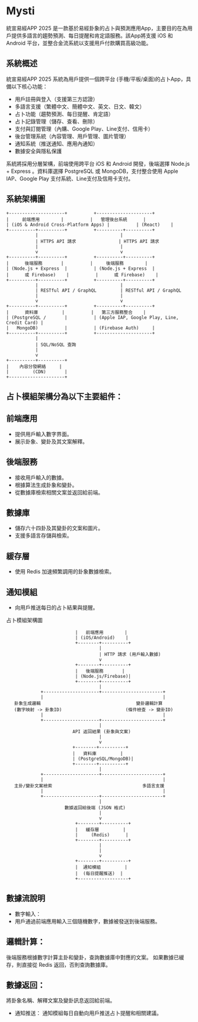 # Mysti
統宣易經APP 2025 是一款基於易經卦象的占卜與預測應用App，主要目的在為用戶提供多語言的趨勢預測、每日提醒和肯定語服務。該App將支援 iOS 和 Android 平台，並整合金流系統以支援用戶付款購買高級功能。

## 系統概述
統宣易經APP 2025 系統為用戶提供一個跨平台 (手機/平板/桌面)的占卜App，具備以下核心功能：
* 用戶註冊與登入（支援第三方認證）
* 多語言支援（繁體中文、簡體中文、英文、日文、韓文）
* 占卜功能（趨勢預測、每日提醒、肯定語）
* 占卜記錄管理（儲存、查看、刪除）
* 支付與訂閱管理（內購、Google Play、Line支付、信用卡）
* 後台管理系統（內容管理、用戶管理、圖片管理）
* 通知系統（推送通知、應用內通知）
* 數據安全與隱私保護

系統將採用分層架構，前端使用跨平台 iOS 和 Android 開發，後端選擇 Node.js + Express 。資料庫選擇 PostgreSQL 或 MongoDB，支付整合使用 Apple IAP、Google Play 支付系統、Line支付及信用卡支付。

## 系統架構圖

```
+---------------------+          +---------------------+
|     前端應用        |          |   管理後台系統      |
| (iOS & Android Cross-Platform Apps) |          | (React)    |
+----------+----------+          +----------+----------+
           |                               |
           | HTTPS API 請求                | HTTPS API 請求
           |                               |
           v                               v
+----------+----------+          +----------+----------+
|      後端服務       |          |     後端服務        |
| (Node.js + Express  |          | (Node.js + Express  |
|      或 Firebase)    |          |      或 Firebase)    |
+----------+----------+          +----------+----------+
           |                               |
           | RESTful API / GraphQL         | RESTful API / GraphQL
           |                               |
           v                               v
+----------+----------+          +----------+----------+
|      資料庫         |          |   第三方服務整合    |
| (PostgreSQL /       |          | (Apple IAP, Google Play, Line, Credit Card) |
|   MongoDB)          |          | (Firebase Auth)     |
+----------+----------+          +---------------------+
           |
           | SQL/NoSQL 查詢
           |
           v
+----------+----------+
|    內容分發網絡     |
|         (CDN)       |
+---------------------+
```
## 占卜模組架構分為以下主要組件：

## 前端應用 
* 提供用戶輸入數字界面。
* 展示卦象、變卦及其文案解釋。

## 後端服務 
* 接收用戶輸入的數據。
* 根據算法生成卦象和變卦。
* 從數據庫檢索相關文案並返回給前端。

## 數據庫 
* 儲存六十四卦及其變卦的文案和圖片。
* 支援多語言存儲與檢索。

## 緩存層 
* 使用 Redis 加速頻繁調用的卦象數據檢索。

## 通知模組 
* 向用戶推送每日的占卜結果與提醒。

占卜模組架構圖

```                        +-------------------+
                          |   前端應用        |
                          | (iOS/Android)    |
                          +--------+----------+
                                   |
                                   | HTTP 請求 (用戶輸入數據)
                                   v
                          +--------+----------+
                          |   後端服務       |
                          | (Node.js/Firebase)|
                          +--------+----------+
                                   |
             +---------------------+-----------------------+
             |                                             |
   卦象生成邏輯                                    變卦邏輯計算
   (數字映射 -> 卦象ID)                        (條件檢查 -> 變卦ID)
             |                                             |
             +---------------------+-----------------------+
                                   |
                         API 返回結果 (卦象與文案)
                                   |
                                   v
                         +--------+----------+
                         |   資料庫         |
                         | (PostgreSQL/MongoDB)|
                         +--------+----------+
                                   |
             +---------------------+-----------------------+
             |                                             |
   主卦/變卦文案檢索                                  多語言支援
             |                                             |
             +---------------------+-----------------------+
                                   |
                      數據返回給後端 (JSON 格式)
                                   |
                                   v
                          +--------+----------+
                          |   緩存層         |
                          |     (Redis)      |
                          +--------+----------+
                                   |
                                   |
                                   v
                          +--------+----------+
                          |  通知模組         |
                          |  (每日提醒推送)  |
                          +-------------------+
```

## 數據流說明
* 數字輸入： 
* 用戶通過前端應用輸入三個隨機數字，數據被發送到後端服務。

## 邏輯計算： 
後端服務根據數字計算主卦和變卦，查詢數據庫中對應的文案。
如果數據已緩存，則直接從 Redis 返回，否則查詢數據庫。

## 數據返回： 
將卦象名稱、解釋文案及變卦訊息返回給前端。

* 通知推送： 
通知模組每日自動向用戶推送占卜提醒和相關建議。
